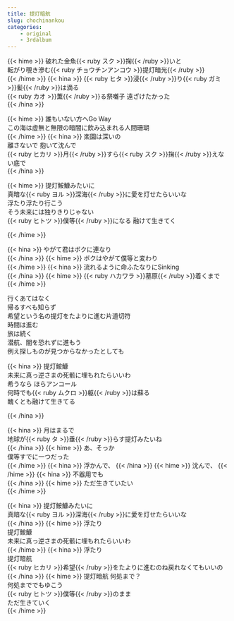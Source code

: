 ```yaml
---
title: 提灯暗航
slug: chochinankou 
categories:
    - original
    - 3rdalbum
---
```


{{< hime >}}
破れた金魚{{< ruby スク >}}掬{{< /ruby >}}いと  
転がり覗き滲む{{< ruby チョウチンアンコウ >}}提灯暗光{{< /ruby >}}  
{{< /hime >}}
{{< hina >}}
{{< ruby ヒタ >}}浸{{< /ruby >}}り{{< ruby ガミ >}}髪{{< /ruby >}}は滴る  
{{< ruby カオ >}}薫{{< /ruby >}}る祭囃子 遠ざけたかった  
{{< /hina >}}

{{< hime >}}
誰もいない方へGo Way  
この海は虚無と無限の暗闇に飲み込まれる人間珊瑚  
{{< /hime >}}
{{< hina >}}
楽園は深いの  
離さないで 抱いて沈んで  
{{< ruby ヒカリ >}}月{{< /ruby >}}すら{{< ruby スク >}}掬{{< /ruby >}}えない底で  
{{< /hina >}}

{{< hime >}}
提灯鮟鱇みたいに  
真暗な{{< ruby ヨル >}}深海{{< /ruby >}}に愛を灯せたらいいな  
浮たり浮たり行こう  
そう未来には独りきりじゃない  
{{< ruby ヒトツ >}}僕等{{< /ruby >}}になる 融けて生きてく  

{{< /hime >}}

{{< hina >}}
やがて君はボクに連なり  
{{< /hina >}}
{{< hime >}}
ボクはやがて僕等と変わり  
{{< /hime >}}
{{< hina >}}
流れるように命ふたなりにSinking  
{{< /hina >}}
{{< hime >}}
{{< ruby ハカワラ >}}墓原{{< /ruby >}}着くまで  
{{< /hime >}}

行くあてはなく  
帰るすべも知らず  
希望という名の提灯をたよりに進む片道切符  
時間は進む  
旅は続く  
潜航、闇を恐れずに進もう  
例え探しものが見つからなかったとしても  

{{< hina >}}
提灯鮟鱇  
未来に真っ逆さまの死骸に埋もれたらいいわ  
希うなら ほらアンコール  
何時でも{{< ruby ムクロ >}}躯{{< /ruby >}}は蘇る  
醜くとも融けて生きてる  

{{< /hina >}}

{{< hina >}}
月はまるで  
地球が{{< ruby タ >}}垂{{< /ruby >}}らす提灯みたいね  
{{< /hina >}}
{{< hime >}}
あ、そっか  
僕等すでに一つだった  
{{< /hime >}}
{{< hina >}}
浮かんで、
{{< /hina >}}
{{< hime >}}
沈んで、
{{< /hime >}}
{{< hina >}}
不器用でも  
{{< /hina >}}
{{< hime >}}
ただ生きていたい  
{{< /hime >}}

{{< hina >}}
提灯鮟鱇みたいに  
真暗な{{< ruby ヨル >}}深海{{< /ruby >}}に愛を灯せたらいいな  
{{< /hina >}}
{{< hime >}}
浮たり  
提灯鮟鱇  
未来に真っ逆さまの死骸に埋もれたらいいわ  
{{< /hime >}}
{{< hina >}}
浮たり  
提灯暗航  
{{< ruby ヒカリ >}}希望{{< /ruby >}}をたよりに進むのね戻れなくてもいいの  
{{< /hina >}}
{{< hime >}}
提灯暗航 何処まで？  
何処まででもゆこう  
{{< ruby ヒトツ >}}僕等{{< /ruby >}}のまま  
ただ生きていく  
{{< /hime >}}